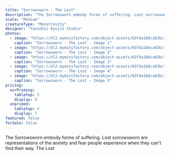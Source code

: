 ```yaml
---
title: "Sorrowsworn - The Lost"
description: "The Sorrowsworn embody forms of suffering. Lost sorrowsworn are representations of the anxiety and fear people experience when they can't find their way. The Lost"
scale: "Medium"
creatureType: "Monstrosity"
designer: "Yasashii Kyojin Studio"
photos:
  - image: "https://dl2.myminifactory.com/object-assets/63fda1b6ca83b/images/720X720-sorrowsworn-lost-ps.jpg"
    caption: "Sorrowsworn - The Lost - Image 1"
  - image: "https://dl2.myminifactory.com/object-assets/63fda1b6ca83b/images/720X720-sorrowsworn-lost-03.jpg"
    caption: "Sorrowsworn - The Lost - Image 2"
  - image: "https://dl2.myminifactory.com/object-assets/63fda1b6ca83b/images/720X720-sorrowsworn-lost-scale.jpg"
    caption: "Sorrowsworn - The Lost - Image 3"
  - image: "https://dl2.myminifactory.com/object-assets/63fda1b6ca83b/images/720X720-sorrowsworn-lost-02.jpg"
    caption: "Sorrowsworn - The Lost - Image 4"
  - image: "https://dl2.myminifactory.com/object-assets/63fda1b6ca83b/images/230X230-PXL-20250217-020813022-MP-2.67b2a013cc909-67b2a0318c962.jpg"
    caption: "Sorrowsworn - The Lost - Image 5"
pricing:
  osrPriming:
    tabletop: 5
    display: 9
  unprimed:
    tabletop: 4
    display: 7
featured: false
forSale: false
---
```


The Sorrowsworn embody forms of suffering. Lost sorrowsworn are representations of the anxiety and fear people experience when they can't find their way. The Lost